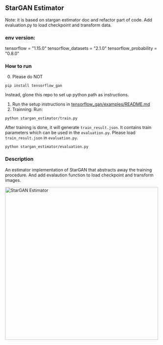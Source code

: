 ## StarGAN Estimator

Note: it is based on stargan estimator doc and refactor part of code. Add evaluation.py to load checkpoint and transform data.

### env version:
tensorflow = "1.15.0"
tensorflow_datasets = "2.1.0"
tensorflow_probability = "0.8.0"

### How to run

0. Please do NOT
```
pip install tensorflow_gan
```
Instead, glone this repo to set up python path as instructions.

1.  Run the setup instructions in [tensorflow_gan/examples/README.md](https://github.com/tensorflow/gan/blob/master/tensorflow_gan/examples/README.md#steps-to-run-an-example)
2.  Trainning: Run:

```
python stargan_estimator/train.py
```
After training is done, it will generate `train_result.json`. It contains train parameters which can be used in the `evaluation.py`.
Please load `train_result.json` in `evaluation.py`.
```
python stargan_estimator/evaluation.py
```

### Description

An estimator implementation of StarGAN that abstracts away the training
procedure. And add evalaution function to load checkpoint and transform images.

<img src="images/stargan_estimator.png" title="StarGAN Estimator" width="500" />

